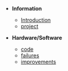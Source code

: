 * **Information**

    * [Introduction](introduction.md "introduction about the project")
    * [project](theproject.md "DIY process from the beginning till the end") 

* **Hardware/Software**
    * [code](code.md "arduino code for the games")
    * [failures](failures.md)
    * [improvements](improvements.md)
